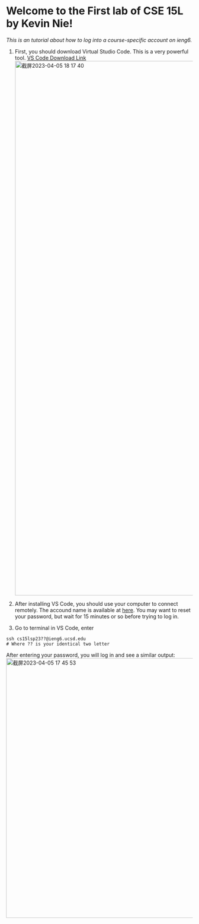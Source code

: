 # Welcome to the First lab of CSE 15L by Kevin Nie!
*This is an tutorial about how to log into a course-specific account on ieng6.*

1. First, you should download Virtual Studio Code. This is a very powerful tool.
   [VS Code Download Link](https://code.visualstudio.com)
   <img width="1440" alt="截屏2023-04-05 18 17 40" src="https://user-images.githubusercontent.com/122497019/230248440-e89b5c99-61c1-4b3e-8df8-51cf9bb971ae.png">

2. After installing VS Code, you should use your computer to connect remotely. The accound name is available at [here](https://sdacs.ucsd.edu/~icc/index.php). You may want to reset your password, but wait for 15 minutes or so before trying to log in.
3. Go to terminal in VS Code, enter 
```
ssh cs15lsp23??@ieng6.ucsd.edu
# Where ?? is your identical two letter
```
   After entering your password, you will log in and see a similar output:<img width="700" alt="截屏2023-04-05 17 45 53" src="https://user-images.githubusercontent.com/122497019/230249502-f6d9302b-2c4b-4283-8d76-10abe0b90b7e.png">
